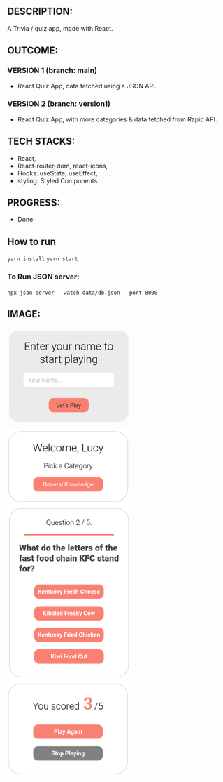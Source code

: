 
## DESCRIPTION:
A Trivia / quiz app, made with React.

## OUTCOME:
### VERSION 1 (branch: main)
- React Quiz App, data fetched using a JSON API.
### VERSION 2 (branch: version1)
- React Quiz App, with more categories & data fetched from Rapid API.

## TECH STACKS:
- React,
- React-router-dom, react-icons,
- Hooks: useState, useEffect,
- styling: Styled Components.

## PROGRESS:
- Done: 

## How to run
`yarn install`
`yarn start`
### To Run JSON server:
`npx json-server --watch data/db.json --port 8000`

## IMAGE:
![Screenshot of the App](./screenshots/50.quiz-v1.png)